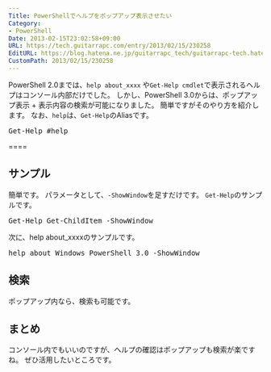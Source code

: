 ```yaml
---
Title: PowerShellでヘルプをポップアップ表示させたい
Category:
- PowerShell
Date: 2013-02-15T23:02:58+09:00
URL: https://tech.guitarrapc.com/entry/2013/02/15/230258
EditURL: https://blog.hatena.ne.jp/guitarrapc_tech/guitarrapc-tech.hatenablog.com/atom/entry/11696248318757675381
CustomPath: 2013/02/15/230258
---
```


<p>PowerShell 2.0までは、<code>help about_xxxx</code> や<code>Get-Help cmdlet</code>で表示されるヘルプはコンソール内部だけでした。 しかし、PowerShell 3.0からは、ポップアップ表示 + 表示内容の検索が可能になりました。 簡単ですがそのやり方を紹介します。 なお、<code>help</code>は、<code>Get-Help</code>のAliasです。</p>
<pre class="brush: powershell">Get-Help #help
</pre>
<p>====</p>
<h2>サンプル</h2>
<p>簡単です。 パラメータとして、<code>-ShowWindow</code>を足すだけです。 <code>Get-Help</code>のサンプルです。</p>
<pre class="brush: powershell">Get-Help Get-ChildItem -ShowWindow
</pre>
<p>次に、help about_xxxxのサンプルです。</p>
<pre class="brush: powershell">help about_Windows_PowerShell_3.0 -ShowWindow
</pre>
<h2>検索</h2>
<p>ポップアップ内なら、検索も可能です。</p>
<h2>まとめ</h2>
<p>コンソール内でもいいのですが、ヘルプの確認はポップアップも検索が楽ですね。 ぜひ活用したいところです。</p>
